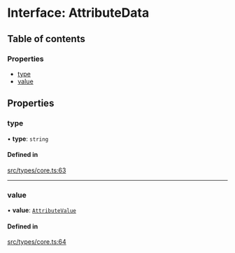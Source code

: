 # Interface: AttributeData

## Table of contents

### Properties

- [type](../wiki/AttributeData#type)
- [value](../wiki/AttributeData#value)

## Properties

### type

• **type**: `string`

#### Defined in

[src/types/core.ts:63](https://github.com/decisively-io/interview-sdk/blob/788cba6cb7809c4413e7442a2858cfe86092535b/src/types/core.ts#L63)

___

### value

• **value**: [`AttributeValue`](../wiki/Exports#attributevalue)

#### Defined in

[src/types/core.ts:64](https://github.com/decisively-io/interview-sdk/blob/788cba6cb7809c4413e7442a2858cfe86092535b/src/types/core.ts#L64)

